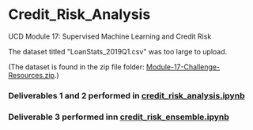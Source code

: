 # Credit_Risk_Analysis
UCD Module 17: Supervised Machine Learning and Credit Risk

The dataset titled "LoanStats_2019Q1.csv" was too large to upload. 

(The dataset is found in the zip file folder: [Module-17-Challenge-Resources.zip](https://2u-data-curriculum-team.s3.amazonaws.com/dataviz-online/module_17/Module-17-Challenge-Resources.zip).)

### Deliverables 1 and 2 performed in [credit_risk_analysis.ipynb](https://github.com/michaelfoz/Credit_Risk_Analysis/blob/main/credit_risk_resampling.ipynb)

### Deliverable 3 performed inn [credit_risk_ensemble.ipynb](https://github.com/michaelfoz/Credit_Risk_Analysis/blob/main/credit_risk_ensemble.ipynb)
